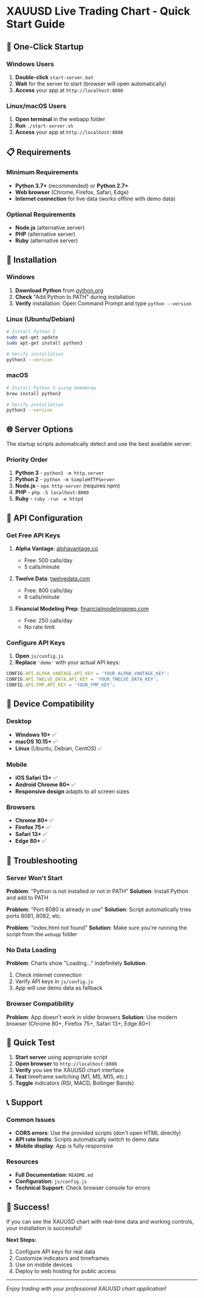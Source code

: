 # XAUUSD Live Trading Chart - Quick Start Guide

## 🚀 One-Click Startup

### Windows Users
1. **Double-click** `start-server.bat`
2. **Wait** for the server to start (browser will open automatically)
3. **Access** your app at `http://localhost:8080`

### Linux/macOS Users
1. **Open terminal** in the webapp folder
2. **Run** `./start-server.sh`
3. **Access** your app at `http://localhost:8080`

## 📋 Requirements

### Minimum Requirements
- **Python 3.7+** (recommended) or **Python 2.7+**
- **Web browser** (Chrome, Firefox, Safari, Edge)
- **Internet connection** for live data (works offline with demo data)

### Optional Requirements
- **Node.js** (alternative server)
- **PHP** (alternative server)
- **Ruby** (alternative server)

## 🔧 Installation

### Windows
1. **Download Python** from [python.org](https://www.python.org/downloads/)
2. **Check** "Add Python to PATH" during installation
3. **Verify** installation: Open Command Prompt and type `python --version`

### Linux (Ubuntu/Debian)
```bash
# Install Python 3
sudo apt-get update
sudo apt-get install python3

# Verify installation
python3 --version
```

### macOS
```bash
# Install Python 3 using Homebrew
brew install python3

# Verify installation
python3 --version
```

## 🌐 Server Options

The startup scripts automatically detect and use the best available server:

### Priority Order
1. **Python 3** - `python3 -m http.server`
2. **Python 2** - `python -m SimpleHTTPServer`
3. **Node.js** - `npx http-server` (requires npm)
4. **PHP** - `php -S localhost:8080`
5. **Ruby** - `ruby -run -e httpd`

## 🔑 API Configuration

### Get Free API Keys
1. **Alpha Vantage**: [alphavantage.co](https://www.alphavantage.co/support/#api-key)
   - Free: 500 calls/day
   - 5 calls/minute

2. **Twelve Data**: [twelvedata.com](https://twelvedata.com/pricing)
   - Free: 800 calls/day
   - 8 calls/minute

3. **Financial Modeling Prep**: [financialmodelingprep.com](https://financialmodelingprep.com/developer/docs)
   - Free: 250 calls/day
   - No rate limit

### Configure API Keys
1. **Open** `js/config.js`
2. **Replace** `'demo'` with your actual API keys:
```javascript
CONFIG.API.ALPHA_VANTAGE.API_KEY = 'YOUR_ALPHA_VANTAGE_KEY';
CONFIG.API.TWELVE_DATA.API_KEY = 'YOUR_TWELVE_DATA_KEY';
CONFIG.API.FMP.API_KEY = 'YOUR_FMP_KEY';
```

## 📱 Device Compatibility

### Desktop
- **Windows 10+** ✅
- **macOS 10.15+** ✅
- **Linux** (Ubuntu, Debian, CentOS) ✅

### Mobile
- **iOS Safari 13+** ✅
- **Android Chrome 80+** ✅
- **Responsive design** adapts to all screen sizes

### Browsers
- **Chrome 80+** ✅
- **Firefox 75+** ✅
- **Safari 13+** ✅
- **Edge 80+** ✅

## 🚨 Troubleshooting

### Server Won't Start
**Problem**: "Python is not installed or not in PATH"
**Solution**: Install Python and add to PATH

**Problem**: "Port 8080 is already in use"
**Solution**: Script automatically tries ports 8081, 8082, etc.

**Problem**: "index.html not found"
**Solution**: Make sure you're running the script from the `webapp` folder

### No Data Loading
**Problem**: Charts show "Loading..." indefinitely
**Solution**: 
1. Check internet connection
2. Verify API keys in `js/config.js`
3. App will use demo data as fallback

### Browser Compatibility
**Problem**: App doesn't work in older browsers
**Solution**: Use modern browser (Chrome 80+, Firefox 75+, Safari 13+, Edge 80+)

## 🎯 Quick Test

1. **Start server** using appropriate script
2. **Open browser** to `http://localhost:8080`
3. **Verify** you see the XAUUSD chart interface
4. **Test** timeframe switching (M1, M5, M15, etc.)
5. **Toggle** indicators (RSI, MACD, Bollinger Bands)

## 📞 Support

### Common Issues
- **CORS errors**: Use the provided scripts (don't open HTML directly)
- **API rate limits**: Scripts automatically switch to demo data
- **Mobile display**: App is fully responsive

### Resources
- **Full Documentation**: `README.md`
- **Configuration**: `js/config.js`
- **Technical Support**: Check browser console for errors

## 🎉 Success!

If you can see the XAUUSD chart with real-time data and working controls, your installation is successful!

**Next Steps:**
1. Configure API keys for real data
2. Customize indicators and timeframes
3. Use on mobile devices
4. Deploy to web hosting for public access

---

*Enjoy trading with your professional XAUUSD chart application!*